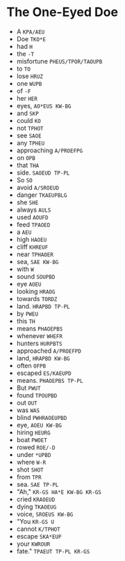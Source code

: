 # The One-Eyed Doe

* A `KPA/AEU`
* Doe `TKO*E`
* had `H`
* the `-T`
* misfortune `PHEUS/TPOR/TAOUPB`
* to `TO`
* lose `HRUZ`
* one `WUPB`
* of `-F`
* her `HER`
* eyes, `AO*EUS KW-BG`
* and `SKP`
* could `KO`
* not `TPHOT`
* see `SAOE`
* any `TPHEU`
* approaching `A/PROEFPG`
* on `OPB`
* that `THA`
* side. `SAOEUD TP-PL`
* So `SO`
* avoid `A/SROEUD`
* danger `TKAEUPBLG`
* she `SHE`
* always `AULS`
* used `AOUFD`
* feed `TPAOED`
* a `AEU`
* high `HAOEU`
* cliff `KHREUF`
* near `TPHAOER`
* sea, `SAE KW-BG`
* with `W`
* sound `SOUPBD`
* eye `AOEU`
* looking `HRAOG`
* towards `TORDZ`
* land. `HRAPBD TP-PL`
* by `PWEU`
* this `TH`
* means `PHAOEPBS`
* whenever `WHEFR`
* hunters `HURPBTS`
* approached `A/PROEFPD`
* land, `HRAPBD KW-BG`
* often `OFPB`
* escaped `ES/KAEUPD`
* means. `PHAOEPBS TP-PL`
* But `PWUT`
* found `TPOUPBD`
* out `OUT`
* was `WAS`
* blind `PWHRAOEUPBD`
* eye, `AOEU KW-BG`
* hiring `HEURG`
* boat `PWOET`
* rowed `ROE/-D`
* under `*UPBD`
* where `W-R`
* shot `SHOT`
* from `TPR`
* sea. `SAE TP-PL`
* "Ah," `KR-GS HA*E KW-BG KR-GS`
* cried `KRAOEUD`
* dying `TKAOEUG`
* voice, `SROEUS KW-BG`
* "You `KR-GS U`
* cannot `K/TPHOT`
* escape `SKA*EUP`
* your `KWROUR`
* fate." `TPAEUT TP-PL KR-GS`
